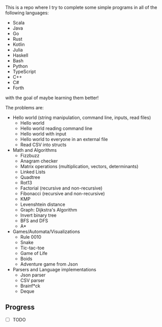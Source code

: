 This is a repo where I try to complete some simple programs in all of the following languages:

- Scala
- Java
- Go
- Rust
- Kotlin
- Julia
- Haskell
- Bash
- Python
- TypeScript
- C++
- C#
- Forth

with the goal of maybe learning them better!

The problems are:

- Hello world (string manipulation, command line, inputs, read files)
  - Hello world
  - Hello world reading command line
  - Hello world with input
  - Hello world to everyone in an external file
  - Read CSV into structs
- Math and Algorithms
  - Fizzbuzz
  - Anagram checker
  - Matrix operations (multiplication, vectors, determinants)
  - Linked Lists
  - Quadtree
  - Rot13
  - Factorial (recursive and non-recursive)
  - Fibonacci (recursive and non-recursive)
  - KMP
  - Levenshtein distance
  - Graph: Dijkstra's Algorithm
  - Invert binary tree
  - BFS and DFS
  - A\*
- Games/Automata/Visualizations
  - Rule 0010
  - Snake
  - Tic-tac-toe
  - Game of Life
  - Boids
  - Adventure game from Json
- Parsers and Language implementations
  - Json parser
  - CSV parser
  - Brainf\*ck
  - Deque

## Progress

-[ ] TODO

